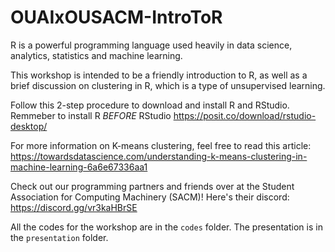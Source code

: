 # OUAIxOUSACM-IntroToR

R is a powerful programming language used heavily in data science, analytics, statistics and machine learning.

This workshop is intended to be a friendly introduction to R, as well as a brief discussion on clustering in R, which is a type of unsupervised learning.

Follow this 2-step procedure to download and install R and RStudio. Remmeber to install R *BEFORE* RStudio
https://posit.co/download/rstudio-desktop/

For more information on K-means clustering, feel free to read this article: https://towardsdatascience.com/understanding-k-means-clustering-in-machine-learning-6a6e67336aa1

Check out our programming partners and friends over at the Student Association for Computing Machinery (SACM)! Here's their discord: https://discord.gg/vr3kaHBrSE 

All the codes for the workshop are in the `codes` folder. The presentation is in the `presentation` folder.